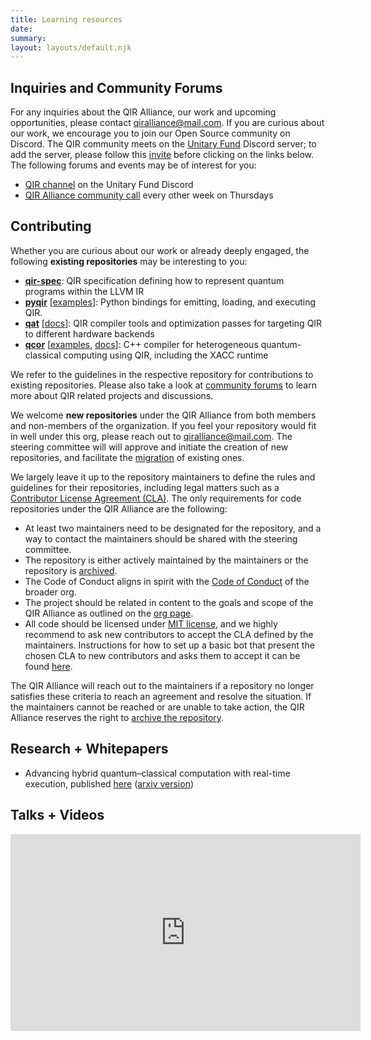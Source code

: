 ```yaml
---
title: Learning resources
date:
summary:
layout: layouts/default.njk
---
```


## Inquiries and Community Forums

For any inquiries about the QIR Alliance, our work and upcoming opportunities, please contact [qiralliance@mail.com](mailto:qiralliance@mail.com).
If you are curious about our work, we encourage you to join our Open Source community on Discord. The QIR community meets on the [Unitary Fund](https://unitary.fund/) Discord server; to add the server, please follow this [invite](https://discord.com/invite/JqVGmpkP96) before clicking on the links below. The following forums and events may be of interest for you:

- [QIR channel](https://discord.com/channels/764231928676089909/920935966586306631) on the Unitary Fund Discord
- [QIR Alliance community call](https://calendar.google.com/calendar/event?eid=NnJua2o0M2hqOGQyODZrdHAxYW82djg2Z2RfMjAyMjAyMDNUMTczMDAwWiBjX21ncWRxNmhqMmlzaTRkNmg0NjdrZnF2ZzYwQGc) every other week on Thursdays

## Contributing

Whether you are curious about our work or already deeply engaged, the following
**existing repositories** may be interesting to you:

- [**qir-spec**](https://github.com/qir-alliance/qir-spec): QIR specification defining how to represent quantum programs within the LLVM IR
- [**pyqir**](https://github.com/qir-alliance/pyqir) [[examples](https://github.com/qir-alliance/pyqir/tree/main/examples)]: Python bindings for emitting, loading, and executing QIR.
- [**qat**](https://github.com/qir-alliance/qat) [[docs](https://qir-alliance.github.io/qat/)]: QIR compiler tools and optimization passes for targeting QIR to different hardware backends
- [**qcor**](https://github.com/qir-alliance/qcor) [[examples](https://github.com/qir-alliance/qcor/tree/master/examples), [docs](https://aide-qc.github.io/deploy/lang_spec/)]: C++ compiler for heterogeneous quantum-classical computing using QIR, including the XACC runtime

We refer to the guidelines in the respective repository for contributions to existing repositories. Please also take a look at [community forums](#inquiries-and-community-forums) to learn more about QIR related projects and discussions.

We welcome **new repositories** under the QIR Alliance from both members and non-members of the organization. If you feel your repository would fit in well under this org, please reach out to [qiralliance@mail.com](mailto:qiralliance@mail.com). The steering committee will will approve and initiate the creation of new repositories, and facilitate the <!-- markdown-link-check-disable -->[migration](https://docs.github.com/en/repositories/creating-and-managing-repositories/transferring-a-repository#transferring-a-repository-owned-by-your-user-account)<!-- markdown-link-check-enable --> of existing ones.

We largely leave it up to the repository maintainers to define the rules and guidelines for their repositories, including legal matters such as a [Contributor License Agreement (CLA)](https://en.wikipedia.org/wiki/Contributor_License_Agreement). The only requirements for code repositories under the QIR Alliance are the following:

- At least two maintainers need to be designated for the repository, and a way to contact the maintainers should be shared with the steering committee.
- The repository is either actively maintained by the maintainers or the repository is <!-- markdown-link-check-disable -->[archived](https://docs.github.com/en/repositories/archiving-a-github-repository/archiving-repositories)<!-- markdown-link-check-enable -->.
- The Code of Conduct aligns in spirit with the [Code of Conduct](https://github.com/qir-alliance/.github/blob/main/Code_of_Conduct.md) of the broader org.
- The project should be related in content to the goals and scope of the QIR Alliance as outlined on the [org page](https://qiralliance.org/).
- All code should be licensed under [MIT license](https://mit-license.org/), and we highly recommend to ask new contributors to accept the CLA defined by the maintainers. Instructions for how to set up a basic bot that present the chosen CLA to new contributors and asks them to accept it can be found [here](https://github.com/qir-alliance/.github/blob/main/workflow-templates/utils/cla_bot_setup.md).

The QIR Alliance will reach out to the maintainers if a repository no longer satisfies these criteria to reach an agreement and resolve the situation. If the maintainers cannot be reached or are unable to take action, the QIR Alliance reserves the right to <!-- markdown-link-check-disable -->[archive the repository](https://docs.github.com/en/repositories/archiving-a-github-repository/archiving-repositories)<!-- markdown-link-check-enable -->.

## Research + Whitepapers

- Advancing hybrid quantum–classical computation with real-time execution, published [here](<https://www.frontiersin.org/articles/10.3389/fphy.2022.940293/full>) ([arxiv version](https://arxiv.org/abs/2206.12950))

## Talks + Videos

<iframe width="560" height="315" src="https://www.youtube-nocookie.com/embed/_0QJicz4ZR4" title="YouTube video player" frameborder="0" allow="accelerometer; autoplay; clipboard-write; encrypted-media; gyroscope; picture-in-picture" allowfullscreen></iframe>
